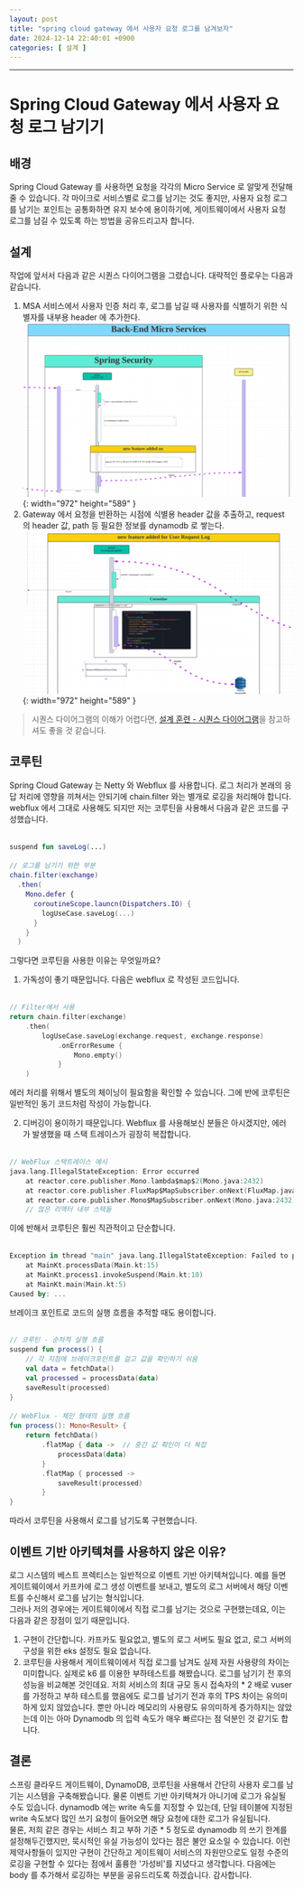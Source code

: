 ```yaml
---
layout: post
title: "spring cloud gateway 에서 사용자 요청 로그를 남겨보자"
date: 2024-12-14 22:40:01 +0900
categories: [ 설계 ]
---
```


---

# Spring Cloud Gateway 에서 사용자 요청 로그 남기기

## 배경

Spring Cloud Gateway 를 사용하면 요청을 각각의 Micro Service 로 알맞게 전달해줄 수 있습니다. 각 마이크로 서비스별로 로그를 남기는 것도 좋지만, 사용자 요청 로그를 남기는 포인트는 공통화하면 유지 보수에 용이하기에, 게이트웨이에서  사용자 요청 로그를 남길 수 있도록 하는 방법을 공유드리고자 합니다.

## 설계

작업에 앞서서 다음과 같은 시퀀스 다이어그램을 그렸습니다. 대략적인 플로우는 다음과 같습니다.

1. MSA 서비스에서 사용자 인증 처리 후, 로그를 남길 때 사용자를 식별하기 위한 식별자를 내부용 header 에 추가한다.
   ![Desktop View](/assets/img/2024-12-14/24-12-14-01.png){: width="972" height="589" }
2. Gateway 에서 요청을 반환하는 시점에 식별용 header 값을 추출하고, request 의 header 값, path 등 필요한 정보를 dynamodb 로 쌓는다.
![Desktop View](/assets/img/2024-12-14/24-12-14-02.png){: width="972" height="589" }

> 시퀀스 다이어그램의 이해가 어렵다면, [설계 훈련 - 시퀀스 다이어그램](https://seonb2n.github.io/posts/guide-for-seaquence-diagram/)을 참고하셔도 좋을 것 같습니다.

## 코루틴

Spring Cloud Gateway 는 Netty 와 Webflux 를 사용합니다. 로그 처리가 본래의 응답 처리에 영향을 끼쳐서는 안되기에 chain.filter 와는 별개로 로깅을 처리해야 합니다. webflux 에서 그대로 사용해도 되지만 저는 코루틴을 사용해서 다음과 같은 코드를 구성했습니다.

```kotlin

suspend fun saveLog(...)

// 로그를 남기기 위한 부분
chain.filter(exchange)
  .then(
    Mono.defer {
      coroutineScope.launcn(Dispatchers.IO) {
        logUseCase.saveLog(...)
      }
    }
  )

```

그렇다면 코루틴을 사용한 이유는 무엇일까요?
1. 가독성이 좋기 때문입니다. 다음은 webflux 로 작성된 코드입니다.

```kotlin

// Filter에서 사용
return chain.filter(exchange)
    .then(
        logUseCase.saveLog(exchange.request, exchange.response)
            .onErrorResume {
                Mono.empty()
            }
    )

```

에러 처리를 위해서 별도의 체이닝이 필요함을 확인할 수 있습니다. 그에 반에 코루틴은 일반적인 동기 코드처럼 작성이 가능합니다.

2. 디버깅이 용이하기 때문입니다. Webflux 를 사용해보신 분들은 아시겠지만, 에러가 발생했을 때 스택 트레이스가 굉장히 복잡합니다.

```kotlin

// WebFlux 스택트레이스 예시
java.lang.IllegalStateException: Error occurred
    at reactor.core.publisher.Mono.lambda$map$2(Mono.java:2432)
    at reactor.core.publisher.FluxMap$MapSubscriber.onNext(FluxMap.java:106)
    at reactor.core.publisher.Mono$MapSubscriber.onNext(Mono.java:2432)
    // 많은 리액터 내부 스택들

```

이에 반해서 코루틴은 훨씬 직관적이고 단순합니다.

```kotlin

Exception in thread "main" java.lang.IllegalStateException: Failed to process
    at MainKt.processData(Main.kt:15)
    at MainKt.process1.invokeSuspend(Main.kt:10)
    at MainKt.main(Main.kt:5)
Caused by: ...

```

브레이크 포인트로 코드의 실행 흐름을 추적할 때도 용이합니다.

```kotlin

// 코루틴 - 순차적 실행 흐름
suspend fun process() {
    // 각 지점에 브레이크포인트를 걸고 값을 확인하기 쉬움
    val data = fetchData()
    val processed = processData(data)
    saveResult(processed)
}

// WebFlux - 체인 형태의 실행 흐름
fun process(): Mono<Result> {
    return fetchData()
        .flatMap { data ->  // 중간 값 확인이 더 복잡
            processData(data)
        }
        .flatMap { processed ->
            saveResult(processed)
        }
}


```

따라서 코루틴을 사용해서 로그를 남기도록 구현했습니다.


## 이벤트 기반 아키텍쳐를 사용하지 않은 이유?

로그 시스템의 베스트 프렉티스는 일반적으로 이벤트 기반 아키텍쳐입니다. 예를 들면 게이트웨이에서 카프카에 로그 생성 이벤트를 보내고, 별도의 로그 서버에서 해당 이벤트를 수신해서 로그를 남기는 형식입니다.
<br>
그러나 저의 경우에는 게이트웨이에서 직접 로그를 남기는 것으로 구현했는데요, 이는 다음과 같은 장점이 있기 때문입니다.

1. 구현이 간단합니다. 카프카도 필요없고, 별도의 로그 서버도 필요 없고, 로그 서버의 구성을 위한 eks 설정도 필요 없습니다.
2. 코루틴을 사용해서 게이트웨이에서 직접 로그를 남겨도 실제 자원 사용량의 차이는 미미합니다.
실제로 k6 를 이용한 부하테스트를 해봤습니다. 로그를 남기기 전 후의 성능을 비교해본 것인데요. 저희 서비스의 최대 규모 동시 접속자의 * 2 배로 vuser 를 가정하고 부하 테스트를 했음에도 로그를 남기기 전과 후의 TPS 차이는 유의미하게 있지 않았습니다. 뿐만 아니라 메모리의 사용량도 유의미하게 증가하지는 않았는데 이는 아마 Dynamodb 의 입력 속도가 매우 빠르다는 점 덕분인 것 같기도 합니다.

## 결론

스프링 클라우드 게이트웨이, DynamoDB, 코루틴을 사용해서 간단히 사용자 로그를 남기는 시스템을 구축해봤습니다. 물론 이벤트 기반 아키텍쳐가 아니기에 로그가 유실될 수도 있습니다. dynamodb 에는 write 속도를 지정할 수 있는데, 단일 테이블에 지정된 write 속도보다 많인 쓰기 요청이 들어오면 해당 요청에 대한 로그가 유실됩니다.
<br>
물론, 저희 같은 경우는 서비스 최고 부하 기준 * 5 정도로 dynamodb 의 쓰기 한계를 설정해두긴했지만, 묵시적인 유실 가능성이 있다는 점은 불안 요소일 수 있습니다. 이런 제약사항들이 있지만 구현이 간단하고 게이트웨이 서비스의 자원만으로도 일정 수준의 로깅을 구현할 수 있다는 점에서 훌륭한 '가성비'를 지녔다고 생각합니다. 다음에는 body 를 추가해서 로깅하는 부분을 공유드리도록 하겠습니다. 감사합니다.

